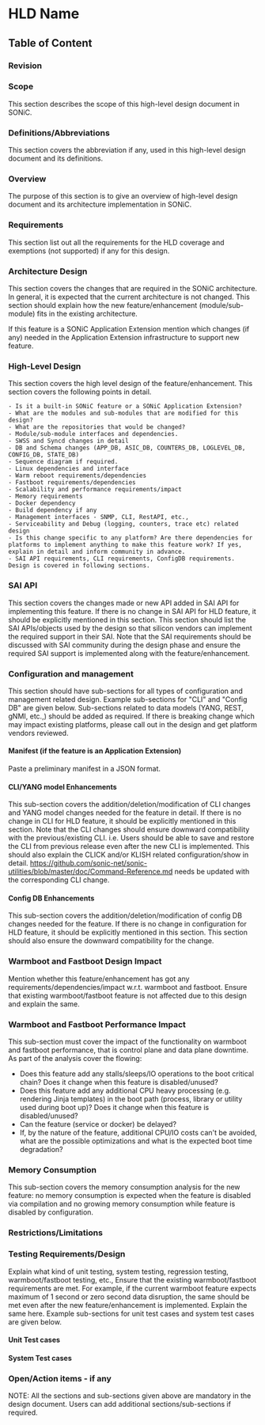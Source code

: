 # HLD Name #

## Table of Content 

### Revision  

### Scope  

This section describes the scope of this high-level design document in SONiC.

### Definitions/Abbreviations 

This section covers the abbreviation if any, used in this high-level design document and its definitions.

### Overview 

The purpose of this section is to give an overview of high-level design document and its architecture implementation in SONiC. 

### Requirements

This section list out all the requirements for the HLD coverage and exemptions (not supported) if any for this design.

### Architecture Design 

This section covers the changes that are required in the SONiC architecture. In general, it is expected that the current architecture is not changed.
This section should explain how the new feature/enhancement (module/sub-module) fits in the existing architecture. 

If this feature is a SONiC Application Extension mention which changes (if any) needed in the Application Extension infrastructure to support new feature.

### High-Level Design 

This section covers the high level design of the feature/enhancement. This section covers the following points in detail.
		
	- Is it a built-in SONiC feature or a SONiC Application Extension?
	- What are the modules and sub-modules that are modified for this design?
	- What are the repositories that would be changed?
	- Module/sub-module interfaces and dependencies. 
	- SWSS and Syncd changes in detail
	- DB and Schema changes (APP_DB, ASIC_DB, COUNTERS_DB, LOGLEVEL_DB, CONFIG_DB, STATE_DB)
	- Sequence diagram if required.
	- Linux dependencies and interface
	- Warm reboot requirements/dependencies
	- Fastboot requirements/dependencies
	- Scalability and performance requirements/impact
	- Memory requirements
	- Docker dependency
	- Build dependency if any
	- Management interfaces - SNMP, CLI, RestAPI, etc.,
	- Serviceability and Debug (logging, counters, trace etc) related design
	- Is this change specific to any platform? Are there dependencies for platforms to implement anything to make this feature work? If yes, explain in detail and inform community in advance.
	- SAI API requirements, CLI requirements, ConfigDB requirements. Design is covered in following sections.

### SAI API 

This section covers the changes made or new API added in SAI API for implementing this feature. If there is no change in SAI API for HLD feature, it should be explicitly mentioned in this section.
This section should list the SAI APIs/objects used by the design so that silicon vendors can implement the required support in their SAI. Note that the SAI requirements should be discussed with SAI community during the design phase and ensure the required SAI support is implemented along with the feature/enhancement.

### Configuration and management 
This section should have sub-sections for all types of configuration and management related design. Example sub-sections for "CLI" and "Config DB" are given below. Sub-sections related to data models (YANG, REST, gNMI, etc.,) should be added as required.
If there is breaking change which may impact existing platforms, please call out in the design and get platform vendors reviewed. 

#### Manifest (if the feature is an Application Extension)

Paste a preliminary manifest in a JSON format.

#### CLI/YANG model Enhancements 

This sub-section covers the addition/deletion/modification of CLI changes and YANG model changes needed for the feature in detail. If there is no change in CLI for HLD feature, it should be explicitly mentioned in this section. Note that the CLI changes should ensure downward compatibility with the previous/existing CLI. i.e. Users should be able to save and restore the CLI from previous release even after the new CLI is implemented. 
This should also explain the CLICK and/or KLISH related configuration/show in detail.
https://github.com/sonic-net/sonic-utilities/blob/master/doc/Command-Reference.md needs be updated with the corresponding CLI change.

#### Config DB Enhancements  

This sub-section covers the addition/deletion/modification of config DB changes needed for the feature. If there is no change in configuration for HLD feature, it should be explicitly mentioned in this section. This section should also ensure the downward compatibility for the change. 
		
### Warmboot and Fastboot Design Impact  
Mention whether this feature/enhancement has got any requirements/dependencies/impact w.r.t. warmboot and fastboot. Ensure that existing warmboot/fastboot feature is not affected due to this design and explain the same.

### Warmboot and Fastboot Performance Impact
This sub-section must cover the impact of the functionality on warmboot and fastboot performance, that is control plane and data plane downtime.
As part of the analysis cover the flowing:

- Does this feature add any stalls/sleeps/IO operations to the boot critical chain? Does it change when this feature is disabled/unused? 
- Does this feature add any additional CPU heavy processing (e.g. rendering Jinja templates) in the boot path (process, library or utility used during boot up)? Does it change when this feature is disabled/unused?
- Can the feature (service or docker) be delayed?
- If, by the nature of the feature, additional CPU/IO costs can't be avoided, what are the possible optimizations and what is the expected boot time degradation?

### Memory Consumption
This sub-section covers the memory consumption analysis for the new feature: no memory consumption is expected when the feature is disabled via compilation and no growing memory consumption while feature is disabled by configuration. 
### Restrictions/Limitations  

### Testing Requirements/Design  
Explain what kind of unit testing, system testing, regression testing, warmboot/fastboot testing, etc.,
Ensure that the existing warmboot/fastboot requirements are met. For example, if the current warmboot feature expects maximum of 1 second or zero second data disruption, the same should be met even after the new feature/enhancement is implemented. Explain the same here.
Example sub-sections for unit test cases and system test cases are given below. 

#### Unit Test cases  

#### System Test cases

### Open/Action items - if any 

	
NOTE: All the sections and sub-sections given above are mandatory in the design document. Users can add additional sections/sub-sections if required.

